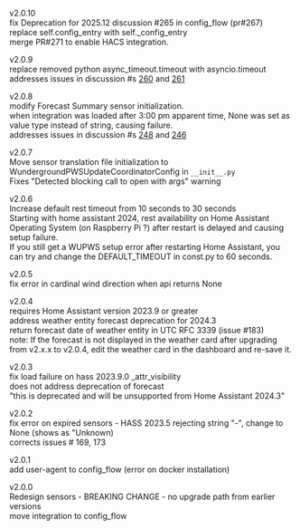 v2.0.10  
fix Deprecation for 2025.12 discussion #265 in config_flow (pr#267)  
replace self.config_entry with self._config_entry  
merge PR#271 to enable HACS integration.

v2.0.9  
replace removed python async_timeout.timeout with asyncio.timeout  
addresses issues in discussion #s  [260](https://github.com/cytech/Home-Assistant-wundergroundpws/discussions/260) and [261](https://github.com/cytech/Home-Assistant-wundergroundpws/discussions/261)

v2.0.8  
modify Forecast Summary sensor initialization.  
when integration was loaded after 3:00 pm apparent time, None was set as value type instead of string, causing failure.  
addresses issues in discussion #s  [248](https://github.com/cytech/Home-Assistant-wundergroundpws/discussions/248) and [246](https://github.com/cytech/Home-Assistant-wundergroundpws/discussions/246)  


v2.0.7  
Move sensor translation file initialization to WundergroundPWSUpdateCoordinatorConfig in `__init__.py`    
Fixes "Detected blocking call to open with args" warning

v2.0.6  
Increase default rest timeout from 10 seconds to 30 seconds  
Starting with home assistant 2024, rest availability on Home Assistant Operating System (on Raspberry Pi ?) after restart is delayed and causing setup failure.  
If you still get a WUPWS setup error after restarting Home Assistant, you can try and change the DEFAULT_TIMEOUT in const.py to 60 seconds. 

v2.0.5  
fix error in cardinal wind direction when api returns None


v2.0.4  
requires Home Assistant version 2023.9 or greater  
address weather entity forecast deprecation for 2024.3  
return forecast date of weather entity in UTC RFC 3339  (issue #183)  
note: If the forecast is not displayed in the weather card after upgrading from v2.x.x to v2.0.4, edit the weather card in the dashboard and re-save it.  


v2.0.3  
fix load failure on hass 2023.9.0 _attr_visibility  
does not address deprecation of forecast  
"this is deprecated and will be unsupported from Home Assistant 2024.3"  

v2.0.2  
fix error on expired sensors - HASS 2023.5 rejecting string "-", change to None (shows as "Unknown)   
corrects issues # 169, 173  

v2.0.1  
add user-agent to config_flow (error on docker installation)  

v2.0.0    
Redesign sensors - BREAKING CHANGE - no upgrade path from earlier versions    
move integration to config_flow  
